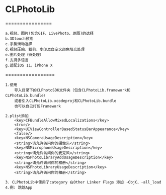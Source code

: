 # CLPhotoLib
================

    a.视频、图片(包含GIF、LivePhoto、原图)的选择
    b.3Dtouch预览
    c.手势滑动选择
    d.视频压缩，裁剪，水印及自定义颜色填充处理
    e.图片处理（待处理）
    f.支持多语言
    g.适配iOS 11，iPhone X
    
=================

    1.使用
        导入目录下的CLPhotoSDK文件夹（包含CLPhotoLib.framework和CLPhotoLib.bundle）
        或者引入CLPhotoLib.xcodeproj和CLPhotoLib.bundle
        也可以自己打包Framework

    2.plist添加
        <key>CFBundleAllowMixedLocalizations</key>
        <true/>
        <key>UIViewControllerBasedStatusBarAppearance</key>
        <false/>
        <key>NSCameraUsageDescription</key>
        <string>请允许访问你的摄像头</string>
        <key>NSMicrophoneUsageDescription</key>
        <string>请允许访问你的麦克风</string>
        <key>NSPhotoLibraryAddUsageDescription</key>
        <string>请允许访问你的相册</string>
        <key>NSPhotoLibraryUsageDescription</key>
        <string>请允许访问你的相册</string>

    3. CLPhotoLib中使用了category 在Other Linker Flags 添加 -ObjC、-all_load
    4.例: 跳跳App
